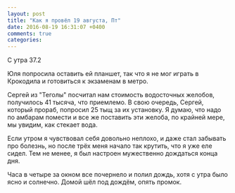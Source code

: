 ```yaml
---
layout: post
title: "Как я провёл 19 августа, Пт"
date: 2016-08-19 16:31:07 +0400
comments: true
categories: 
---
```

С утра 37.2

Юля попросила оставить ей планшет, так что я не мог играть в Крокодила и готовиться к экзаменам в метро.



Сергей из "Теголы" посчитал нам стоимость водосточных желобов, получилось 41 тысяча, что приемлемо. В свою очередь, Сергей, который прораб, попросил 25 тыщ за их установку. Я думаю, что надо по амбарам помести и все же поставить эти желоба, по крайней мере, мы увидим, как стекает вода.

Если утром я чувствовал себя довольно неплохо, и даже стал забывать про болезнь, но после трёх меня начало так крутить, что я уже еле сидел. Тем не менее, я был настроен мужественно дождаться конца дня.

Часа в четыре за окном все почернело и полил дождь, хотя с утра было ясно и солнечно. Домой шёл под дождём, опять промок.